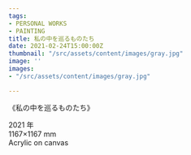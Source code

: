 ```yaml
---
tags:
- PERSONAL WORKS
- PAINTING
title: 私の中を巡るものたち
date: 2021-02-24T15:00:00Z
thumbnail: "/src/assets/content/images/gray.jpg"
image: ''
images:
- "/src/assets/content/images/gray.jpg"

---
```

《私の中を巡るものたち》

2021 年  
1167×1167 mm  
Acrylic on canvas